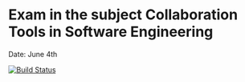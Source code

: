 # Exam in the subject Collaboration Tools in Software Engineering
Date: June 4th

[![Build Status](https://travis-ci.com/esterasso/cse-exam.svg?branch=dev)](https://travis-ci.com/esterasso/cse-exam)
